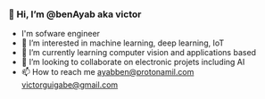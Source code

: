### 👋 Hi, I’m @benAyab aka victor
- I'm sofware engineer
- 👀 I’m interested in machine learning, deep learning, IoT
- 🌱 I’m currently learning computer vision and applications based
- 💞️ I’m looking to collaborate on electronic projets including AI
- 📫 How to reach me ayabben@protonamil.com victorguigabe@gmail.com

<!---
benAyab/benAyab is a ✨ special ✨ repository because its `README.md` (this file) appears on your GitHub profile.
You can click the Preview link to take a look at your changes.
--->
